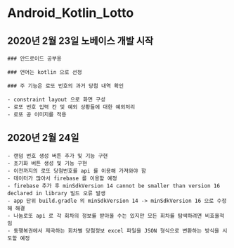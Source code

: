 # Android_Kotlin_Lotto

## 2020년 2월 23일 노베이스 개발 시작

    ### 안드로이드 공부용

    ### 언어는 kotlin 으로 선정

    ### 주 기능은 로또 번호의 과거 당첨 내역 확인

    - constraint layout 으로 화면 구성
    - 로또 번호 입력 칸 및 예외 상황들에 대한 예외처리
    - 로또 공 이미지를 적용

## 2020년 2월 24일

    - 랜덤 번호 생성 버튼 추가 및 기능 구현
    - 초기화 버튼 생성 및 기능 구현
    - 이전까지의 로또 당첨번호를 api 를 이용해 가져와야 함
    - 데이터가 많아서 firebase 를 이용할 예정
    - firebase 추가 후 minSdkVersion 14 cannot be smaller than version 16 declared in library 빌드 오류 발생
    - app 단위 build.gradle 의 minSdkVersion 14 -> minSdkVersion 16 으로 수정해 해결
    - 나눔로또 api 로 각 회차의 정보를 받아올 수는 있지만 모든 회차를 탐색하려면 비효율적임
    - 동행복권에서 제곡하는 회차별 당첨정보 excel 파일을 JSON 형식으로 변환하는 방식을 시도할 예정